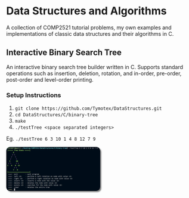 # Data Structures and Algorithms
A collection of COMP2521 tutorial problems, my own examples and implementations of classic data structures and their algorithms in C.

## Interactive Binary Search Tree
An interactive binary search tree builder written in C. Supports standard operations such as insertion, deletion, rotation, and in-order, pre-order, post-order and level-order printing.

### Setup Instructions
1. `git clone https://github.com/Tymotex/DataStructures.git`
2. `cd DataStructures/C/binary-tree`
3. `make`
4. `./testTree <space separated integers>`

Eg. `./testTree 6 3 10 1 4 8 12 7 9`

<img src="https://raw.githubusercontent.com/Tymotex/DataStructures/master/Images/InteractiveTree.PNG" style="width: 50%; box-shadow: 3px 3px 3px gray; border-radius: 10px">


